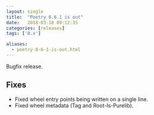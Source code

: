 ```yaml
---
layout: single
title:  "Poetry 0.6.1 is out"
date:   2018-03-18 09:12:35
categories: [releases]
tags: ['0.x']

aliases:
  - poetry-0-6-1-is-out.html
---
```


Bugfix release.


## Fixes

- Fixed wheel entry points being written on a single line.
- Fixed wheel metadata (Tag and Root-Is-Purelib).
